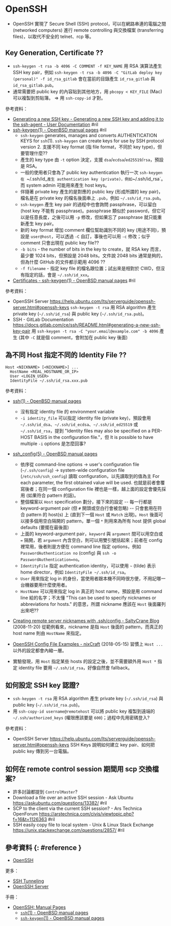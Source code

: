 # OpenSSH

  - OpenSSH 實現了 Secure Shell (SSH) protocol，可以在網路串連的電腦之間 (networked computers) 進行 remote controlling 與交換檔案 (transferring files)，以取代不安全的 telnet、rcp 等。

## Key Generation, Certificate ??

  - `ssh-keygen -t rsa -b 4096 -C COMMENT -f KEY_NAME` 用 RSA 演算法產生 SSH key pair，例如 `ssh-keygen -t rsa -b 4096 -C "GitLab deploy key (personal)" -f id_rsa_gitlab` 會在當前的目錄產生 `id_rsa_gitlab` 與 `id_rsa_gitlab.pub`。
  - 通常需要把 public key 的內容貼到其他地方，用 `pbcopy < KEY_FILE` (Mac) 可以複製到剪貼簿。 => 用 `ssh-copy-id` 才對。

參考資料：

  - [Generating a new SSH key - Generating a new SSH key and adding it to the ssh\-agent \- User Documentation](https://help.github.com/articles/generating-a-new-ssh-key-and-adding-it-to-the-ssh-agent/#generating-a-new-ssh-key) #ril
  - [ssh\-keygen\(1\) \- OpenBSD manual pages](https://man.openbsd.org/ssh-keygen) #ril
      - `ssh-keygen` generates, manages and converts AUTHENTICATION KEYS for `ssh`(1). `ssh-keygen` can create keys for use by SSH protocol version 2. 支援不同 key format (指 file format，不同於 key type)，但要管理什麼??
      - 產生的 key type 由 `-t` option 決定，支援 `dsa`/`ecdsa`/`ed25519`/`rsa`，預設是 RSA。
      - 一般的使用者只會為了 public key authentication 執行一次 `ssh-keygen 在 `~/.ssh/id_<KEYTYPE>` 產生 authentication key (private)，例如 `~/.ssh/id_rsa`。而 system admin 可能用來產生 host keys。
      - 伴隨著 private key 產生的是對應的 public key (形成所謂的 key pair)，檔名是在 private key 的檔名後面串上 `.pub`，例如 `~/.ssh/id_rsa.pub`。
      - `ssh-keygen` 產生 key pair 的過程中也會詢問 passphrase，可以留白 (host key 不能有 passphrase)。passphrase 類似於 password，但它可以是任意長度，之後可以用 `-p` 修改，但如果忘了 passphrase 就只能重新產生 key pair。
      - 新的 key format 增加 comment 欄位幫助識別不同的 key (用途不同)，預設是 `user@host`，可以透過 `-C` 自訂，事後也可以用 `-c` 修改；似乎 comment 只會出現在 public key file??
      - `-b bits` - the number of bits in the key to create，就 RSA key 而言，最少要 1024 bits，但預設是 2048 bits。文件說 2048 bits 通常是夠的，但為什麼 GitHub 的文件都示範用 4096 ??
      - `-f filename` - 指定 key file 的檔名跟位置；試出來是相對於 CWD，但沒有指定的話，會是 `~/.ssh/id_xxx`。
  - [Certificates - ssh\-keygen\(1\) \- OpenBSD manual pages](https://man.openbsd.org/ssh-keygen#CERTIFICATES) #ril

參考資料：

  - OpenSSH Server https://help.ubuntu.com/lts/serverguide/openssh-server.html#openssh-keys `ssh-keygen -t rsa` 用 RSA algorithm 產生 private key (`~/.ssh/id_rsa`) 與 public key (`~/.ssh/id_rsa.pub`)。
  - SSH - GitLab Documentation https://docs.gitlab.com/ce/ssh/README.html#generating-a-new-ssh-key-pair 用 `ssh-keygen -t rsa -C "your.email@example.com" -b 4096` 產生 (其中 `-C` 就是個 comment，會附加在 public key 後面)

## 為不同 Host 指定不同的 Identity File ??

```
Host <NICKNAME> [<NICKNAME>] ...
  HostName <REAL_HOSTNAME_OR_IP>
  User <LOGIN_USER>
  IdentityFile ~/.ssh/id_rsa.xxx.pub
```

參考資料：

  - [ssh\(1\) \- OpenBSD manual pages](https://man.openbsd.org/ssh#ENVIRONMENT)

      - 沒有指定 identity file 的 environment variable
      - `-i identity_file` 可以指定 identity file (private key)，預設會用 `~/.ssh/id_dsa`、`~/.ssh/id_ecdsa`、`~/.ssh/id_ed25519` 或 `~/.ssh/id_rsa`，提到 "Identity files may also be specified on a PER-HOST BASIS in the configuration file."，但 It is possible to have multiple `-i` options 是怎麼回事?

  - [ssh\_config\(5\) \- OpenBSD manual pages](https://man.openbsd.org/ssh_config.5)
      - 依序從 command-line options -> user's configuration file (`~/.ssh/config`) -> system-wide configuration file (`/etc/ssh/ssh_config`) 讀取 configuration，以先讀取到的值為主 For each parameter, the first obtained value will be used. 也就是前者會覆寫後者；在同一個 configuration file 裡也是一樣，越上面的設定會優先採用 (如果符合 pattern 的話)。
      - 整個檔案以 `Host` specification 劃分，接下來的設定 -- 每一行都是 keyword-argument pair (但 `#` 開頭或空白行會被忽略) -- 只會套用在符合 pattern 的 host(s) 上 (直到下一個 `Host` 或 `Match` 出現)。`Host` 後面可以接多個用空白隔開的 pattern，單一個 `*` 則用來為所有 host 提供 global defaults (要擺在最後面)
      - 上面的 keyword-argument pair，`keyword` 與 `argument` 間可以用空白或 `=` 隔開，若 `argument` 內含空白，則可以用雙引號括起來；前者在 config 裡常用，後者則是方便在 command line 指定 options，例如 `PasswordAuthentication no` (config) 與 `ssh -o PasswordAuthentication=no`。
      - `IdentityFile` 指定 authentication identity，可以使用 `~` (tilde) 表示 home director，例如 `IdentityFile ~/.ssh/id_rsa`。
      - `User` 用來指定 log in 的身份，當使用者跟本機不同時很方便，不用記哪一台機器要用什麼使用者。
      - `HostName` 可以用來指定 log in 真正的 host name，預設是用 command line 給的名字；不太懂 "This can be used to specify nicknames or abbreviations for hosts." 的意思，所謂 nickname 應該在 `Host` 後面羅列出來吧??

  - [Creating remote server nicknames with \.ssh/config \- SaltyCrane Blog](https://www.saltycrane.com/blog/2008/11/creating-remote-server-nicknames-sshconfig/) (2008-11-20) 從範例看來，nickname 是指 `Host` 後面的 pattern，而真正的 host name 則由 `HostName` 來指定。
  - [OpenSSH Config File Examples \- nixCraft](https://www.cyberciti.biz/faq/create-ssh-config-file-on-linux-unix/) (2018-05-15) 習慣上 `Host ...` 以外的設定都會內縮一層。
  - 實驗發現，用 `Host` 指定某些 hosts 的設定之後，並不需要額外用 `Host *` 指定 identity file 要用 `~/.ssh/id_rsa`，好像自然會 fallback。

## 如何設定 SSH key 認證?

  - `ssh-keygen -t rsa` 用 RSA algorithm 產生 private key (`~/.ssh/id_rsa`) 與 public key (`~/.ssh/id_rsa.pub`)。
  - 用 `ssh-copy-id username@remotehost` 可以將 public key 複製到遠端的 `~/.ssh/authorized_keys` (權限應該要是 `600`)；過程中先用密碼登入?

參考資料：

  - OpenSSH Server https://help.ubuntu.com/lts/serverguide/openssh-server.html#openssh-keys SSH Keys 說明如何建立 key pair、如何把 public key 傳到另一台電腦。

## 如何在 remote control session 期間用 scp 交換檔案?

  - 許多討論都提到 `ControlMaster`?
  - Download a file over an active SSH session - Ask Ubuntu https://askubuntu.com/questions/13382/ #ril
  - SCP to the client via the current SSH session? - Ars Technica OpenForum https://arstechnica.com/civis/viewtopic.php?f=16&t=1126363 #ril
  - SSH easily copy file to local system - Unix & Linux Stack Exchange https://unix.stackexchange.com/questions/2857/ #ril

## 參考資料 {: #reference }

  - [OpenSSH](https://www.openssh.com/)

更多：

  - [SSH Tunneling](openssh-tunneling.md)
  - [OpenSSH Server](openssh-server.md)

手冊：

  - [OpenSSH: Manual Pages](https://www.openssh.com/manual.html)
      - [`ssh`(1) - OpenBSD manual pages](https://man.openbsd.org/ssh)
      - [`ssh-keygen`(1) - OpenBSD manual pages](https://man.openbsd.org/ssh-keygen)

